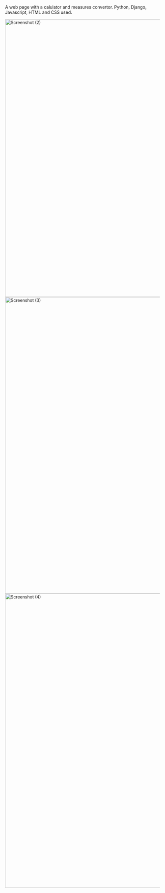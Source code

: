  
A web page with a calulator and measures convertor. 
Python, Django, Javascript, HTML and CSS used.


<img width="1920" height="904" alt="Screenshot (2)" src="https://github.com/user-attachments/assets/e7373bc1-4b87-4830-a9b3-97bcd802f27e" />
<img width="1920" height="965" alt="Screenshot (3)" src="https://github.com/user-attachments/assets/8f64bd74-9d58-4f26-90f1-c7f08bcb0155" />
<img width="1920" height="957" alt="Screenshot (4)" src="https://github.com/user-attachments/assets/75011307-21ba-4904-b8d0-51d433bdf523" />
